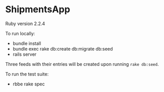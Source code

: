 # ShipmentsApp

Ruby version
2.2.4

To run locally:

* bundle install
* bundle exec rake db:create db:migrate db:seed
* rails server

Three feeds with their entries will be created upon running `rake db:seed`.

To run the test suite:
* rbbe rake spec
